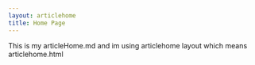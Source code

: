 ```yaml
---
layout: articlehome
title: Home Page
---
```

This is my articleHome.md and im using articlehome layout which means articlehome.html

